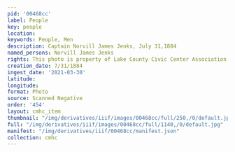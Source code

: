 ```yaml
---
pid: '00468cc'
label: People
key: people
location: 
keywords: People, Men
description: Captain Norvill James Jenks, July 31,1884
named_persons: Norvill James Jenks
rights: This photo is property of Lake County Civic Center Association.
creation_date: 7/31/1884
ingest_date: '2021-03-30'
latitude: 
longitude: 
format: Photo
source: Scanned Negative
order: '454'
layout: cmhc_item
thumbnail: "/img/derivatives/iiif/images/00468cc/full/250,/0/default.jpg"
full: "/img/derivatives/iiif/images/00468cc/full/1140,/0/default.jpg"
manifest: "/img/derivatives/iiif/00468cc/manifest.json"
collection: cmhc
---
```

